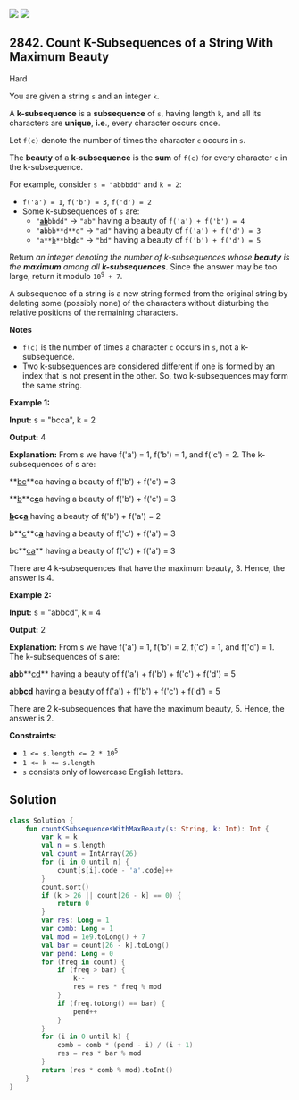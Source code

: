 [![](https://img.shields.io/github/stars/javadev/LeetCode-in-Kotlin?label=Stars&style=flat-square)](https://github.com/javadev/LeetCode-in-Kotlin)
[![](https://img.shields.io/github/forks/javadev/LeetCode-in-Kotlin?label=Fork%20me%20on%20GitHub%20&style=flat-square)](https://github.com/javadev/LeetCode-in-Kotlin/fork)

## 2842\. Count K-Subsequences of a String With Maximum Beauty

Hard

You are given a string `s` and an integer `k`.

A **k-subsequence** is a **subsequence** of `s`, having length `k`, and all its characters are **unique**, **i.e**., every character occurs once.

Let `f(c)` denote the number of times the character `c` occurs in `s`.

The **beauty** of a **k-subsequence** is the **sum** of `f(c)` for every character `c` in the k-subsequence.

For example, consider `s = "abbbdd"` and `k = 2`:

*   `f('a') = 1`, `f('b') = 3`, `f('d') = 2`
*   Some k-subsequences of `s` are:
    *   <code>"<ins>**ab**</ins>bbdd"</code> -> `"ab"` having a beauty of `f('a') + f('b') = 4`
    *   <code>"<ins>**a**</ins>bbb**<ins>d</ins>**d"</code> -> `"ad"` having a beauty of `f('a') + f('d') = 3`
    *   <code>"a**<ins>b</ins>**bb<ins>**d**</ins>d"</code> -> `"bd"` having a beauty of `f('b') + f('d') = 5`

Return _an integer denoting the number of k-subsequences_ _whose **beauty** is the **maximum** among all **k-subsequences**_. Since the answer may be too large, return it modulo <code>10<sup>9</sup> + 7</code>.

A subsequence of a string is a new string formed from the original string by deleting some (possibly none) of the characters without disturbing the relative positions of the remaining characters.

**Notes**

*   `f(c)` is the number of times a character `c` occurs in `s`, not a k-subsequence.
*   Two k-subsequences are considered different if one is formed by an index that is not present in the other. So, two k-subsequences may form the same string.

**Example 1:**

**Input:** s = "bcca", k = 2

**Output:** 4

**Explanation:** From s we have f('a') = 1, f('b') = 1, and f('c') = 2. The k-subsequences of s are: 

**<ins>bc</ins>**ca having a beauty of f('b') + f('c') = 3 

**<ins>b</ins>**c<ins>**c**</ins>a having a beauty of f('b') + f('c') = 3 

**<ins>b</ins>**cc**<ins>a</ins>** having a beauty of f('b') + f('a') = 2 

b**<ins>c</ins>**c<ins>**a**</ins> having a beauty of f('c') + f('a') = 3 

bc**<ins>ca</ins>** having a beauty of f('c') + f('a') = 3 

There are 4 k-subsequences that have the maximum beauty, 3. Hence, the answer is 4.

**Example 2:**

**Input:** s = "abbcd", k = 4

**Output:** 2

**Explanation:** From s we have f('a') = 1, f('b') = 2, f('c') = 1, and f('d') = 1. The k-subsequences of s are: 

<ins>**ab**</ins>b**<ins>cd</ins>** having a beauty of f('a') + f('b') + f('c') + f('d') = 5 

<ins>**a**</ins>b<ins>**bcd**</ins> having a beauty of f('a') + f('b') + f('c') + f('d') = 5 

There are 2 k-subsequences that have the maximum beauty, 5. Hence, the answer is 2.

**Constraints:**

*   <code>1 <= s.length <= 2 * 10<sup>5</sup></code>
*   `1 <= k <= s.length`
*   `s` consists only of lowercase English letters.

## Solution

```kotlin
class Solution {
    fun countKSubsequencesWithMaxBeauty(s: String, k: Int): Int {
        var k = k
        val n = s.length
        val count = IntArray(26)
        for (i in 0 until n) {
            count[s[i].code - 'a'.code]++
        }
        count.sort()
        if (k > 26 || count[26 - k] == 0) {
            return 0
        }
        var res: Long = 1
        var comb: Long = 1
        val mod = 1e9.toLong() + 7
        val bar = count[26 - k].toLong()
        var pend: Long = 0
        for (freq in count) {
            if (freq > bar) {
                k--
                res = res * freq % mod
            }
            if (freq.toLong() == bar) {
                pend++
            }
        }
        for (i in 0 until k) {
            comb = comb * (pend - i) / (i + 1)
            res = res * bar % mod
        }
        return (res * comb % mod).toInt()
    }
}
```
